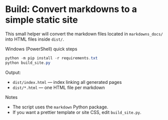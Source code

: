 # Build: Convert markdowns to a simple static site

This small helper will convert the markdown files located in `markdowns_docs/` into HTML files inside `dist/`.

Windows (PowerShell) quick steps

```powershell
python -m pip install -r requirements.txt
python build_site.py
```

Output:

- `dist/index.html` — index linking all generated pages
- `dist/*.html` — one HTML file per markdown

Notes

- The script uses the `markdown` Python package.
- If you want a prettier template or site CSS, edit `build_site.py`.

